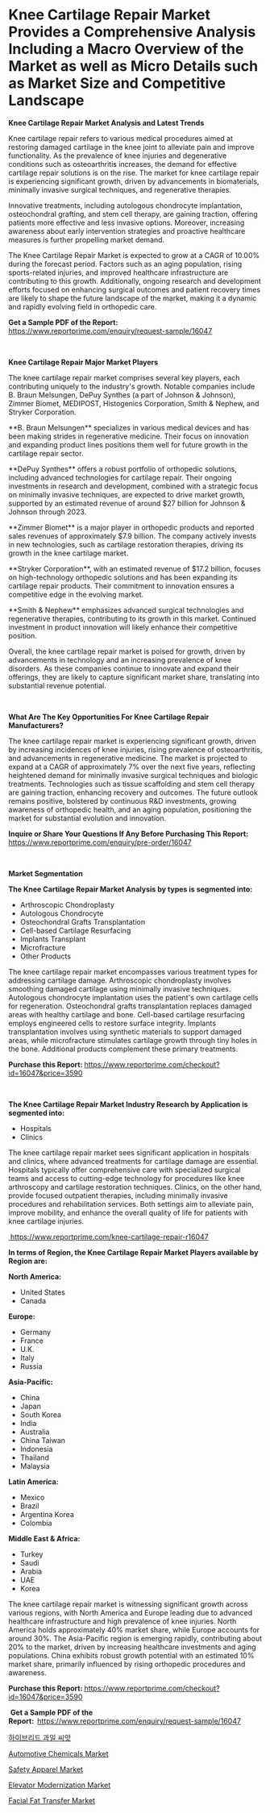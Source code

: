 <p><h1>Knee Cartilage Repair Market Provides a Comprehensive Analysis Including a Macro Overview of the Market as well as Micro Details such as Market Size and Competitive Landscape</h1></p><p><strong>Knee Cartilage Repair Market Analysis and Latest Trends</strong></p>
<p><p>Knee cartilage repair refers to various medical procedures aimed at restoring damaged cartilage in the knee joint to alleviate pain and improve functionality. As the prevalence of knee injuries and degenerative conditions such as osteoarthritis increases, the demand for effective cartilage repair solutions is on the rise. The market for knee cartilage repair is experiencing significant growth, driven by advancements in biomaterials, minimally invasive surgical techniques, and regenerative therapies. </p><p>Innovative treatments, including autologous chondrocyte implantation, osteochondral grafting, and stem cell therapy, are gaining traction, offering patients more effective and less invasive options. Moreover, increasing awareness about early intervention strategies and proactive healthcare measures is further propelling market demand. </p><p>The Knee Cartilage Repair Market is expected to grow at a CAGR of 10.00% during the forecast period. Factors such as an aging population, rising sports-related injuries, and improved healthcare infrastructure are contributing to this growth. Additionally, ongoing research and development efforts focused on enhancing surgical outcomes and patient recovery times are likely to shape the future landscape of the market, making it a dynamic and rapidly evolving field in orthopedic care.</p></p>
<p><strong>Get a Sample PDF of the Report:&nbsp;</strong> <a href="https://www.reportprime.com/enquiry/request-sample/16047">https://www.reportprime.com/enquiry/request-sample/16047</a></p>
<p>&nbsp;</p>
<p><strong>Knee Cartilage Repair Major Market Players</strong></p>
<p><p>The knee cartilage repair market comprises several key players, each contributing uniquely to the industry's growth. Notable companies include B. Braun Melsungen, DePuy Synthes (a part of Johnson & Johnson), Zimmer Biomet, MEDIPOST, Histogenics Corporation, Smith & Nephew, and Stryker Corporation.</p><p>**B. Braun Melsungen** specializes in various medical devices and has been making strides in regenerative medicine. Their focus on innovation and expanding product lines positions them well for future growth in the cartilage repair sector.</p><p>**DePuy Synthes** offers a robust portfolio of orthopedic solutions, including advanced technologies for cartilage repair. Their ongoing investments in research and development, combined with a strategic focus on minimally invasive techniques, are expected to drive market growth, supported by an estimated revenue of around $27 billion for Johnson & Johnson through 2023.</p><p>**Zimmer Biomet** is a major player in orthopedic products and reported sales revenues of approximately $7.9 billion. The company actively invests in new technologies, such as cartilage restoration therapies, driving its growth in the knee cartilage market.</p><p>**Stryker Corporation**, with an estimated revenue of $17.2 billion, focuses on high-technology orthopedic solutions and has been expanding its cartilage repair products. Their commitment to innovation ensures a competitive edge in the evolving market.</p><p>**Smith & Nephew** emphasizes advanced surgical technologies and regenerative therapies, contributing to its growth in this market. Continued investment in product innovation will likely enhance their competitive position.</p><p>Overall, the knee cartilage repair market is poised for growth, driven by advancements in technology and an increasing prevalence of knee disorders. As these companies continue to innovate and expand their offerings, they are likely to capture significant market share, translating into substantial revenue potential.</p></p>
<p>&nbsp;</p>
<p><strong>What Are The Key Opportunities For Knee Cartilage Repair Manufacturers?</strong></p>
<p><p>The knee cartilage repair market is experiencing significant growth, driven by increasing incidences of knee injuries, rising prevalence of osteoarthritis, and advancements in regenerative medicine. The market is projected to expand at a CAGR of approximately 7% over the next five years, reflecting heightened demand for minimally invasive surgical techniques and biologic treatments. Technologies such as tissue scaffolding and stem cell therapy are gaining traction, enhancing recovery and outcomes. The future outlook remains positive, bolstered by continuous R&D investments, growing awareness of orthopedic health, and an aging population, positioning the market for substantial evolution and innovation.</p></p>
<p><strong>Inquire or Share Your Questions If Any Before Purchasing This Report:</strong> <a href="https://www.reportprime.com/enquiry/pre-order/16047">https://www.reportprime.com/enquiry/pre-order/16047</a></p>
<p>&nbsp;</p>
<p><strong>Market Segmentation</strong></p>
<p><strong>The Knee Cartilage Repair Market Analysis by types is segmented into:</strong></p>
<p><ul><li>Arthroscopic Chondroplasty</li><li>Autologous Chondrocyte</li><li>Osteochondral Grafts Transplantation</li><li>Cell-based Cartilage Resurfacing</li><li>Implants Transplant</li><li>Microfracture</li><li>Other Products</li></ul></p>
<p><p>The knee cartilage repair market encompasses various treatment types for addressing cartilage damage. Arthroscopic chondroplasty involves smoothing damaged cartilage using minimally invasive techniques. Autologous chondrocyte implantation uses the patient's own cartilage cells for regeneration. Osteochondral grafts transplantation replaces damaged areas with healthy cartilage and bone. Cell-based cartilage resurfacing employs engineered cells to restore surface integrity. Implants transplantation involves using synthetic materials to support damaged areas, while microfracture stimulates cartilage growth through tiny holes in the bone. Additional products complement these primary treatments.</p></p>
<p><strong>Purchase this Report:&nbsp;</strong><a href="https://www.reportprime.com/checkout?id=16047&price=3590">https://www.reportprime.com/checkout?id=16047&price=3590</a></p>
<p>&nbsp;</p>
<p><strong>The Knee Cartilage Repair Market Industry Research by Application is segmented into:</strong></p>
<p><ul><li>Hospitals</li><li>Clinics</li></ul></p>
<p><p>The knee cartilage repair market sees significant application in hospitals and clinics, where advanced treatments for cartilage damage are essential. Hospitals typically offer comprehensive care with specialized surgical teams and access to cutting-edge technology for procedures like knee arthroscopy and cartilage restoration techniques. Clinics, on the other hand, provide focused outpatient therapies, including minimally invasive procedures and rehabilitation services. Both settings aim to alleviate pain, improve mobility, and enhance the overall quality of life for patients with knee cartilage injuries.</p></p>
<p><a href="https://www.reportprime.com/knee-cartilage-repair-r16047">&nbsp;https://www.reportprime.com/knee-cartilage-repair-r16047</a></p>
<p><strong>In terms of Region, the Knee Cartilage Repair Market Players available by Region are:</strong></p>
<p>
    <p> <strong> North America: </strong>
        <ul>
            <li>United States</li>
            <li>Canada</li>
        </ul>
        </p> 
    <p> <strong> Europe: </strong>
        <ul>
            <li>Germany</li>
            <li>France</li>
            <li>U.K.</li>
            <li>Italy</li>
            <li>Russia</li>
        </ul>
        </p> 
    <p> <strong> Asia-Pacific: </strong>
        <ul>
            <li>China</li>
            <li>Japan</li>
            <li>South Korea</li>
            <li>India</li>
            <li>Australia</li>
            <li>China Taiwan</li>
            <li>Indonesia</li>
            <li>Thailand</li>
            <li>Malaysia</li>
        </ul>
        </p> 
    <p> <strong> Latin America: </strong>
        <ul>
            <li>Mexico</li>
            <li>Brazil</li>
            <li>Argentina Korea</li>
            <li>Colombia</li>
        </ul>
        </p> 
    <p> <strong> Middle East & Africa: </strong>
        <ul>
            <li>Turkey</li>
            <li>Saudi</li>
            <li>Arabia</li>
            <li>UAE</li>
            <li>Korea</li>
        </ul>
    </p>
    </p>
<p><p>The knee cartilage repair market is witnessing significant growth across various regions, with North America and Europe leading due to advanced healthcare infrastructure and high prevalence of knee injuries. North America holds approximately 40% market share, while Europe accounts for around 30%. The Asia-Pacific region is emerging rapidly, contributing about 20% to the market, driven by increasing healthcare investments and aging populations. China exhibits robust growth potential with an estimated 10% market share, primarily influenced by rising orthopedic procedures and awareness.</p></p>
<p><strong>Purchase this Report: </strong><a href="https://www.reportprime.com/checkout?id=16047&price=3590">https://www.reportprime.com/checkout?id=16047&price=3590</a></p>
<p>&nbsp;<strong>Get a Sample PDF of the Report:&nbsp;&nbsp;</strong><a href="https://www.reportprime.com/enquiry/request-sample/16047">https://www.reportprime.com/enquiry/request-sample/16047</a></p>
<p><strong></strong></p>
<p><p><a href="https://medium.com/@vlcostes/%ED%95%98%EC%9D%B4%EB%B8%8C%EB%A6%AC%EB%93%9C-%EA%B3%BC%EC%9D%BC-%EC%94%A8%EC%95%97-%EC%8B%9C%EC%9E%A5-%EC%97%AD%ED%95%99-%ED%83%90%EA%B5%AC-2024%EB%85%84%EB%B6%80%ED%84%B0-2031%EB%85%84%EA%B9%8C%EC%A7%80-%ED%95%98%EC%9D%B4%EB%B8%8C%EB%A6%AC%EB%93%9C-%EA%B3%BC%EC%9D%BC-%EC%94%A8%EC%95%97-%EC%8B%9C%EC%9E%A5%EC%9D%98-%EC%88%98%EC%9D%B5-%EB%B6%84%EC%84%9D-%EB%B0%8F-%EC%84%B1%EC%9E%A5-%EC%98%88%EC%B8%A1-2a97b5aebad3">하이브리드 과일 씨앗</a></p><p><a href="https://issuu.com/reportprime-2/docs/automotive-chemicals-market-size-20_9f1a546895fc6d">Automotive Chemicals Market</a></p><p><a href="https://www.linkedin.com/pulse/safety-apparel-market-analysis-report-global-insights-region-kdnpf?trackingId=6PDTI%2B0VSAaHJkh6ovfAcw%3D%3D">Safety Apparel Market</a></p><p><a href="https://medium.com/@amanda.slater3544357/the-global-elevator-modernization-market-is-projected-to-experience-an-annual-growth-rate-of-12-0b8ee599c8b8">Elevator Modernization Market</a></p><p><a href="https://github.com/NargisHussain432/Market-Research-Report-List-1/blob/main/facial-fat-transfer-market.md">Facial Fat Transfer Market</a></p></p>